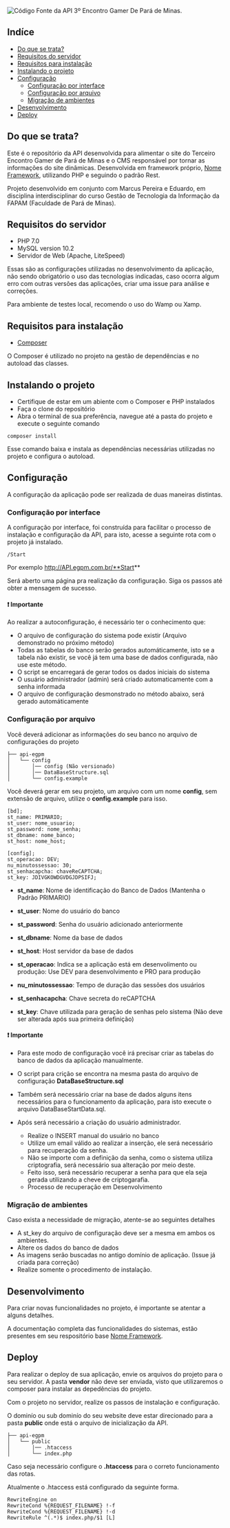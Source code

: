 ![Código Fonte da API 3º Encontro Gamer De Pará de Minas.](https://user-images.githubusercontent.com/25160385/73674435-40d21980-468f-11ea-9efc-b1b5d3882953.jpg)

## Indíce

* [Do que se trata? ](https://github.com/Lucasmg37/api-egpm/tree/read.me#do-que-se-trata)
* [Requisitos do servidor](https://github.com/Lucasmg37/api-egpm/tree/read.me#requisitos-do-servidor)
* [Requisitos para instalação](https://github.com/Lucasmg37/api-egpm/tree/read.me#requisitos-para-instala%C3%A7%C3%A3o)
* [Instalando o projeto](https://github.com/Lucasmg37/api-egpm/tree/read.me#instalando-o-projeto)
* [Configuração](https://github.com/Lucasmg37/api-egpm/tree/read.me#configura%C3%A7%C3%A3o)
    * [Configuração por interface](https://github.com/Lucasmg37/api-egpm/tree/read.me#configura%C3%A7%C3%A3o-por-interface)
    * [Configuração por arquivo](https://github.com/Lucasmg37/api-egpm/tree/read.me#configura%C3%A7%C3%A3o-por-arquivo)
    * [Migração de ambientes](https://github.com/Lucasmg37/api-egpm/tree/read.me#migra%C3%A7%C3%A3o-de-ambientes)
* [Desenvolvimento](https://github.com/Lucasmg37/api-egpm/tree/read.me#desenvolvimento)
* [Deploy](https://github.com/Lucasmg37/api-egpm/tree/read.me#deployo)


## Do que se trata?
Este é o repositório da API desenvolvida para alimentar o site do Terceiro Encontro Gamer de Pará de Minas e o CMS responsável por tornar as informações do site dinâmicas.
Desenvolvida em framework próprio, [Nome Framework](https://github.com/Lucasmg37/pesquisa_de_satisfacao_back/tree/framework/master), utilizando PHP e seguindo o padrão Rest.

Projeto desenvolvido em conjunto com Marcus Pereira e Eduardo, em disciplina interdisciplinar do curso Gestão de Tecnologia da Informação da FAPAM (Faculdade de Pará de Minas).

## Requisitos do servidor
- PHP 7.0
- MySQL version 10.2
- Servidor de Web (Apache, LiteSpeed)

Essas são as configurações utilizadas no desenvolvimento da aplicação, não sendo obrigatório o uso das tecnologias indicadas,
 caso ocorra algum erro com outras versões das aplicações, criar uma issue para análise e correções.
 
 Para ambiente de testes local, recomendo o uso do Wamp ou Xamp.


## Requisitos para instalação
-  [Composer](https://getcomposer.org/)

O Composer é utilizado no projeto na gestão de dependências e no autoload das classes.


## Instalando o projeto
- Certifique de estar em um abiente com o Composer e PHP instalados
- Faça o clone do repositório
- Abra o terminal de sua preferência, navegue até a pasta do projeto e execute o seguinte comando

```
composer install
```
Esse comando baixa e instala as dependências necessárias utilizadas no projeto e configura o autoload.

## Configuração
A configuração da aplicação pode ser realizada de duas maneiras distintas.

### Configuração por interface
A configuração por interface, foi construída para facilitar o processo de instalação e configuração da API, para isto, acesse a seguinte rota com o projeto já instalado.

```
/Start
```

Por exemplo http://API.egpm.com.br/**Start**

Será aberto uma página pra realização da configuração. Siga os passos até obter a mensagem de sucesso.

#### ❗ Importante
Ao realizar a autoconfiguração, é necessário ter o conhecimento que:
* O arquivo de configuração do sistema pode existir (Arquivo demonstrado no próximo método)
* Todas as tabelas do banco serão gerados automáticamente, isto se a tabela não existir, se você já tem uma base de dados configurada, não use este método.
* O script se encarregará de gerar todos os dados iniciais do sistema
* O usuário administrador (admin) será criado automaticamente com a senha informada
* O arquivo de configuração desmonstrado no método abaixo, será gerado automáticamente

### Configuração por arquivo
Você deverá adicionar as informações do seu banco no arquivo de configurações do projeto

```
├── api-egpm
│   └── config
│       │── config (Não versionado)
│       │── DataBaseStructure.sql
│       └── config.example
```

Você deverá gerar em seu projeto, um arquivo com um nome **config**, sem extensão de arquivo, utilize o **config.example**
para isso.

```
[bd];
st_name: PRIMARIO;
st_user: nome_usuario;
st_password: nome_senha;
st_dbname: nome_banco;
st_host: nome_host;

[config];
st_operacao: DEV;
nu_minutossessao: 30;
st_senhacapcha: chaveReCAPTCHA;
st_key: JDIVGKOWDGVDGJDPSIFJ;
```

* **st_name**: Nome de identificação do Banco de Dados (Mantenha o Padrão PRIMARIO)
* **st_user**: Nome do usuário do banco
* **st_password**: Senha do usuário adicionado anteriormente
* **st_dbname**: Nome da base de dados
* **st_host**: Host servidor da base de dados


* **st_operacao**: Indica se a aplicação está em desenvolimento ou produção: 
Use DEV para desenvolvimento e PRO para produção
* **nu_minutossessao**: Tempo de duração das sessões dos usuários
* **st_senhacapcha**: Chave secreta do reCAPTCHA
* **st_key**: Chave utilizada para geração de senhas pelo sistema (Não deve ser alterada após sua primeira definição)

#### ❗ Importante
 * Para este modo de configuração você irá precisar criar as tabelas do banco de dados da aplicação manualmente.

 * O script para crição se encontra na mesma pasta do arquivo de configuração **DataBaseStructure.sql**

 * Também será necessário criar na base de dados alguns itens necessários para o funcionamento da aplicação, para isto execute o arquivo
DataBaseStartData.sql.

 * Após será necessário a criação do usuário administrador.

      * Realize o INSERT manual do usuário no banco
      * Utilize um email válido ao realizar a inserção, ele será necessário para recuperação da senha.
      * Não se importe com a definição da senha, como o sistema utiliza criptografia, será necessário sua alteração por meio deste.
      * Feito isso, será necessário recuperar a senha para que ela seja gerada utilizando a cheve de criptogarafia.
      * Processo de recuperação em Desenvolvimento

### Migração de ambientes
Caso exista a necessidade de migração, atente-se ao seguintes detalhes
* A st_key do arquivo de configuração deve ser a mesma em ambos os ambientes.
* Altere os dados do banco de dados
* As imagens serão buscadas no antigo domínio de aplicação. (Issue já criada para correção)
* Realize somente o procedimento de instalação.

## Desenvolvimento
Para criar novas funcionalidades no projeto, é importante se atentar a alguns detalhes.

A documentação completa das funcionalidades do sistemas, estão presentes em seu respositório base 
[Nome Framework](https://github.com/Lucasmg37/pesquisa_de_satisfacao_back/tree/framework/master).

## Deploy
Para realizar o deploy de sua aplicação, envie os arquivos do projeto para o seu servidor.
A pasta **vendor** não deve ser enviada, visto que utilizaremos o composer para instalar as depedências do projeto.

Com o projeto no servidor, realize os passos de instalação e configuração.

O dominío ou sub dominío do seu website deve estar direcionado para a pasta **public** onde está o arquivo de inicialização da API.

```
├── api-egpm
│   └── public
│       |── .htaccess
│       └── index.php
```

Caso seja necessário configure o **.htaccess** para o correto funcionamento das rotas.

Atualmente o .htaccess está configurado da seguinte forma.

```
RewriteEngine on
RewriteCond %{REQUEST_FILENAME} !-f
RewriteCond %{REQUEST_FILENAME} !-d
RewriteRule ^(.*)$ index.php/$1 [L]
```
